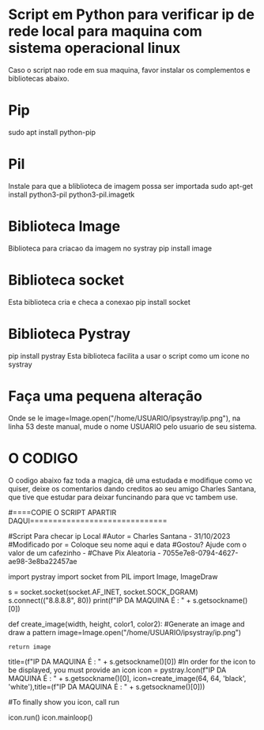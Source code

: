 # Script em Python para verificar ip de rede local para maquina com sistema operacional linux

Caso o script nao rode em sua maquina, favor instalar os complementos e bibliotecas abaixo.
# Pip
sudo apt install python-pip

# Pil
Instale para que a bliblioteca de imagem possa ser importada
sudo apt-get install python3-pil python3-pil.imagetk

# Biblioteca Image
Biblioteca para criacao da imagem no systray
pip install image

# Biblioteca socket
Esta biblioteca cria e checa a conexao
pip install socket

# Biblioteca Pystray
pip install pystray
Esta biblioteca facilita a usar o script como um icone no systray



# Faça uma pequena alteração
Onde se le image=Image.open("/home/USUARIO/ipsystray/ip.png"), na linha 53 deste manual, mude o nome USUARIO pelo usuario de seu sistema.


# O CODIGO
O codigo abaixo faz toda a magica, dê uma estudada e modifique como vc quiser, deixe os comentarios dando creditos ao seu amigo Charles Santana, que tive que estudar para deixar funcinando para que vc tambem use. 

#====COPIE O SCRIPT APARTIR DAQUI==============================

#Script Para checar ip Local
#Autor = Charles Santana - 31/10/2023
#Modificado por = Coloque seu nome aqui e data
#Gostou? Ajude com o valor de um cafezinho - 
#Chave Pix Aleatoria - 7055e7e8-0794-4627-ae98-3e8ba22457ae


import pystray
import socket
from PIL import Image, ImageDraw

s = socket.socket(socket.AF_INET, socket.SOCK_DGRAM)
s.connect(("8.8.8.8", 80))
print(f"IP DA MAQUINA É : " + s.getsockname()[0])



def create_image(width, height, color1, color2):
    #Generate an image and draw a pattern
    image=Image.open("/home/USUARIO/ipsystray/ip.png")
   

    return image

title=(f"IP DA MAQUINA É : " + s.getsockname()[0])
#In order for the icon to be displayed, you must provide an icon
icon = pystray.Icon(f"IP DA MAQUINA É : " + s.getsockname()[0],
    icon=create_image(64, 64, 'black', 'white'),title=(f"IP DA MAQUINA É : " + s.getsockname()[0]))


#To finally show you icon, call run

icon.run()
icon.mainloop()



